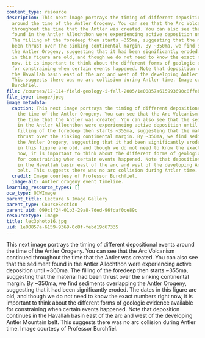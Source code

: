```yaml
---
content_type: resource
description: This next image portrays the timing of different depositional events
  around the time of the Antler Orogeny. You can see that the Arc Volcanism continued
  throughout the time that the Antler was created. You can also see that the sediment
  found in the Antler Allochthon were experiencing active deposition until ~360ma.
  The filling of the foredeep then starts ~355ma, suggesting that the material had
  been thrust over the sinking continental margin. By ~350ma, we find sediments overlapping
  the Antler Orogeny, suggesting that it had been significantly eroded. The dates
  in this figure are old, and though we do not need to know the exact numbers right
  now, it is important to think about the different forms of geologic evidence available
  for constraining when certain events happened. Note that deposition continues in
  the Havallah basin east of the arc and west of the developing Antler Mountain belt.
  This suggests there was no arc collision during Antler time. Image courtesy of Professor
  Burchfiel.
file: /courses/12-114-field-geology-i-fall-2005/1e00857a615993690c8ffebd19d67335_lec3photo16.jpg
file_type: image/jpeg
image_metadata:
  caption: This next image portrays the timing of different depositional events around
    the time of the Antler Orogeny. You can see that the Arc Volcanism continued throughout
    the time that the Antler was created. You can also see that the sediment found
    in the Antler Allochthon were experiencing active deposition until ~360ma. The
    filling of the foredeep then starts ~355ma, suggesting that the material had been
    thrust over the sinking continental margin. By ~350ma, we find sediments overlapping
    the Antler Orogeny, suggesting that it had been significantly eroded. The dates
    in this figure are old, and though we do not need to know the exact numbers right
    now, it is important to think about the different forms of geologic evidence available
    for constraining when certain events happened. Note that deposition continues
    in the Havallah basin east of the arc and west of the developing Antler Mountain
    belt. This suggests there was no arc collision during Antler time.
  credit: Image courtesy of Professor Burchfiel.
  image-alt: Antler orogeny event timeline.
learning_resource_types: []
ocw_type: OCWImage
parent_title: Lecture 6 Image Gallery
parent_type: CourseSection
parent_uid: 099c1f24-01b3-29a8-7ded-96fdaf0ce89c
resourcetype: Image
title: lec3photo16.jpg
uid: 1e00857a-6159-9369-0c8f-febd19d67335
---
```

This next image portrays the timing of different depositional events around the time of the Antler Orogeny. You can see that the Arc Volcanism continued throughout the time that the Antler was created. You can also see that the sediment found in the Antler Allochthon were experiencing active deposition until ~360ma. The filling of the foredeep then starts ~355ma, suggesting that the material had been thrust over the sinking continental margin. By ~350ma, we find sediments overlapping the Antler Orogeny, suggesting that it had been significantly eroded. The dates in this figure are old, and though we do not need to know the exact numbers right now, it is important to think about the different forms of geologic evidence available for constraining when certain events happened. Note that deposition continues in the Havallah basin east of the arc and west of the developing Antler Mountain belt. This suggests there was no arc collision during Antler time. Image courtesy of Professor Burchfiel.


